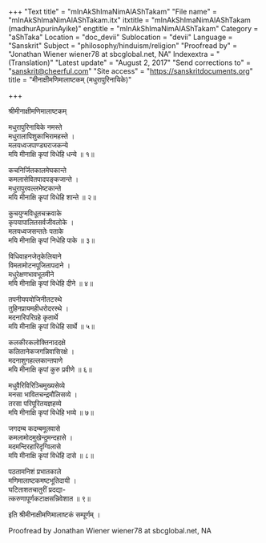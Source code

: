 +++
"Text title" = "mInAkShImaNimAlAShTakam"
"File name" = "mInAkShImaNimAlAShTakam.itx"
itxtitle = "mInAkShImaNimAlAShTakam (madhurApurinAyike)"
engtitle = "mInAkShImaNimAlAShTakam"
Category = "aShTaka"
Location = "doc_devii"
Sublocation = "devii"
Language = "Sanskrit"
Subject = "philosophy/hinduism/religion"
"Proofread by" = "Jonathan Wiener wiener78 at sbcglobal.net, NA"
Indexextra = "(Translation)"
"Latest update" = "August 2, 2017"
"Send corrections to" = "sanskrit@cheerful.com"
"Site access" = "https://sanskritdocuments.org"
title = "मीनाक्षीमणिमालाष्टकम् (मधुरापुरिनायिके)"

+++
  
 श्रीमीनाक्षीमणिमालाष्टकम्   
  
मधुरापुरिनायिके नमस्ते  
मधुरालापिशुकाभिरामहस्ते ।  
मलयध्वजपाण्ड्यराजकन्ये  
मयि मीनाक्षि कृपां विधेहि धन्ये ॥ १॥  
  
कचनिर्जितकालमेघकान्ते  
कमलासेवितपादपङ्कजान्ते ।  
मधुरापुरवल्लभेष्टकान्ते  
मयि मीनाक्षि कृपां विधेहि शान्ते ॥ २॥  
  
कुचयुग्मविधूतचक्रवाके  
कृपयापालितसर्वजीवलोके ।  
मलयध्वजसन्ततेः पताके  
मयि मीनाक्षि कृपां निधेहि पाके ॥ ३॥  
  
विधिवाहनजेतृकेलियाने  
विमतामोटनपूजितापदाने ।  
मधुरेक्षणभावभूतमीने  
मयि मीनाक्षि कृपां विधेहि दीने ॥ ४॥  
  
तपनीयपयोजिनीतटस्थे  
तुहिनप्रायमहीधरोदरस्थे ।  
मदनारिपरिग्रहे कृतार्थे  
मयि मीनाक्षि कृपां विधेहि सार्थे ॥ ५॥  
  
कलकीरकलोक्तिनाददक्षे  
कलितानेकजगन्निवासिरक्षे ।  
मदनाशुगहल्लकान्तपाणे  
मयि मीनाक्षि कृपां कुरु प्रवीणे ॥ ६॥  
  
मधुवैरिविरिञ्चिमुख्यसेव्ये  
मनसा भावितचन्द्रमौलिसव्ये ।  
तरसा परिपूरितयज्ञहव्ये  
मयि मीनाक्षि कृपां विधेहि भव्ये ॥ ७॥  
  
जगदम्ब कदम्बमूलवासे  
कमलामोदमुखेन्दुमन्दहासे ।  
मदमन्दिरहारिदृग्विलासे  
मयि मीनाक्षि कृपां विधेहि दासे ॥ ८॥  
  
पठतामनिशं प्रभातकाले  
मणिमालाष्टकमष्टभूतिदायी ।  
घटिताशतचातुरीं प्रदद्या-  
त्करुणापूर्णकटाक्षसन्निवेशात ॥ ९॥  
  
इति श्रीमीनाक्षीमणिमालाष्टकं सम्पूर्णम् ।  
  
Proofread by Jonathan Wiener wiener78 at sbcglobal.net, NA  
  
